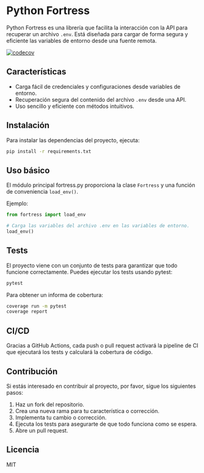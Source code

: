 # Python Fortress

Python Fortress es una librería que facilita la interacción con la API para recuperar un archivo `.env`. Está diseñada para cargar de forma segura y eficiente las variables de entorno desde una fuente remota.

[![codecov](https://codecov.io/gh/magestree/python_fortress/branch/main/graph/badge.svg)](https://codecov.io/gh/magestree/python_fortress)

## Características

- Carga fácil de credenciales y configuraciones desde variables de entorno.
- Recuperación segura del contenido del archivo `.env` desde una API.
- Uso sencillo y eficiente con métodos intuitivos.

## Instalación

Para instalar las dependencias del proyecto, ejecuta:

```bash
pip install -r requirements.txt
```

## Uso básico

El módulo principal fortress.py proporciona la clase `Fortress` y una función de conveniencia `load_env()`.

Ejemplo:
```python
from fortress import load_env

# Carga las variables del archivo .env en las variables de entorno.
load_env()
```

## Tests
El proyecto viene con un conjunto de tests para garantizar que todo funcione correctamente. Puedes ejecutar los tests usando pytest:
```bash
pytest
```

Para obtener un informa de cobertura:
```bash
coverage run -m pytest
coverage report
```

## CI/CD
Gracias a GitHub Actions, cada push o pull request activará la pipeline de CI que ejecutará los tests y calculará la cobertura de código.


## Contribución
Si estás interesado en contribuir al proyecto, por favor, sigue los siguientes pasos:

1. Haz un fork del repositorio.
2. Crea una nueva rama para tu característica o corrección.
3. Implementa tu cambio o corrección.
4. Ejecuta los tests para asegurarte de que todo funciona como se espera.
5. Abre un pull request.


## Licencia
MIT
